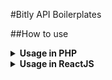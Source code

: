 #Bitly API Boilerplates

##How to use

<details>
<summary><b>Usage in PHP</b></summary>
- include bitly.php in your file `require_once('bitly.php');`
- goto app.bitly.com and generate a generic access token from Right top breadcrumb -> Click on your username -> Generic Access Token -> Enter your bitly account password -> Click on Generate Token Button
- define a variable with the above generated access token: `$access_token = 'YOUR_ACCESS_TOKEN_HERE';`
- call the "bitly_shorten_url" function: `$short_url = bitly_shorten_url($access_token, $longUrl);`
- the `$longUrl` varible in the above step's funciton call contains the orignal long url, which has to be shorten
- after the function call, the generated short url will be stored in the varible `$short_url` defined above
</details>

<details>
<summary><b>Usage in ReactJS</b></summary>
- coming soon...
</details>
